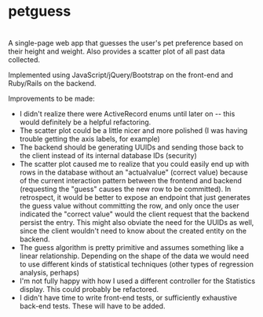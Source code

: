 # petguess
#
A single-page web app that guesses the user's pet preference based on their height and weight.
Also provides a scatter plot of all past data collected.

Implemented using JavaScript/jQuery/Bootstrap on the front-end and Ruby/Rails on the backend.

Improvements to be made:
 - I didn't realize there were ActiveRecord enums until later on -- this would definitely be a helpful refactoring.
 - The scatter plot could be a little nicer and more polished (I was having trouble getting the axis labels, for example)
 - The backend should be generating UUIDs and sending those back to the client instead of its internal database IDs (security)
 - The scatter plot caused me to realize that you could easily end up with rows in the database without an "actualvalue" (correct value)
    because of the current interaction pattern between the frontend and backend (requesting the "guess" causes the new row
    to be committed). In retrospect, it would be better to expose an endpoint that just generates the guess value without
    committing the row, and only once the user indicated the "correct value" would the client request that the backend
    persist the entry. This might also obviate the need for the UUIDs as well, since the client wouldn't need to know
    about the created entity on the backend.
 - The guess algorithm is pretty primitive and assumes something like a linear relationship. Depending on the shape of the data
   we would need to use different kinds of statistical techniques (other types of regression analysis, perhaps)
 - I'm not fully happy with how I used a different controller for the Statistics display. This could probably be refactored.
 - I didn't have time to write front-end tests, or sufficiently exhaustive back-end tests. These will have to be added.
